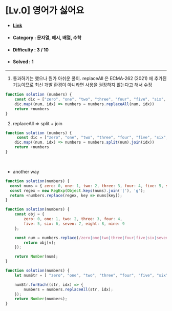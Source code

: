 # [Lv.0] 영어가 싫어요 
* #### [Link](https://school.programmers.co.kr/learn/courses/30/lessons/120894)
* #### Category : 문자열, 해시, 배열, 수학
* #### Difficulty : 3 / 10  
* #### Solved : 1

<hr />

1. 통과하기는 했으나 뭔가 아쉬운 풀이. 
replaceAll 은 ECMA-262 (2021) 에 추가된 기능이므로 최신 개발 환경이 아니라면 사용을 권장하지 않는다고 해서 수정
```js
function solution (numbers) {
    const dic = ["zero", "one", "two", "three", "four", "five", "six", "seven", "eight", "nine"]
    dic.map((num, idx) => numbers = numbers.replaceAll(num, idx))
    return +numbers 
}
```

2. replaceAll => split + join 
```js
function solution (numbers) {
     const dic = ["zero", "one", "two", "three", "four", "five", "six", "seven", "eight", "nine"]
    dic.map((num, idx) => numbers = numbers.split(num).join(idx))
    return +numbers 
} 
```

<br />

* another way
```js
function solution(numbers) {
  const nums = { zero: 0, one: 1, two: 2, three: 3, four: 4, five: 5, six: 6, seven: 7, eight: 8, nine: 9 };
  const regex = new RegExp(Object.keys(nums).join('|'), 'g');
  return +numbers.replace(regex, key => nums[key]);
}
``` 
```js
function solution(numbers) {
    const obj = {
        zero: 0, one: 1, two: 2, three: 3, four: 4,
        five: 5, six: 6, seven: 7, eight: 8, nine: 9
    };

    const num = numbers.replace(/zero|one|two|three|four|five|six|seven|eight|nine/g, (v) => {
        return obj[v];
    });

    return Number(num);
}
```
```js
function solution(numbers) {
    let numStr = [ "zero", "one", "two", "three", "four", "five", "six", "seven", "eight", "nine" ];

    numStr.forEach((str, idx) => {
        numbers = numbers.replaceAll(str, idx);
    });
    return Number(numbers);
}
```